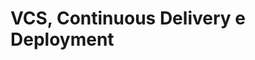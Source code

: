 # VCS, Continuous Delivery e Deployment

<!-- Il passaggio da gitHubFlow a GitFlow, i workflow di release della
repo principale, i vincoli e l'automazione per quanto riguarda la
generazione dei tag, la pr di ritorno; accenno alla policy di rebase, 
squash and merge per i feature branch, merge
commit con tag per le release stabili, Maven Central e il ticket presso
di loro, il fatto che abbiamo fatto tutto sotto l'organizzazione scalaquest
allo scopo di avere io.scalaquest come dominio per la pubblicazione,
la generazione automatica di scaladoc, coverage reports su GH pages,
la pagina github pages basata su branch orphan gh-pages della repo,
il meccanismo di prerelease a ogni push su dev, con n.di versione
generato automaticamente con semantic versioning -->
